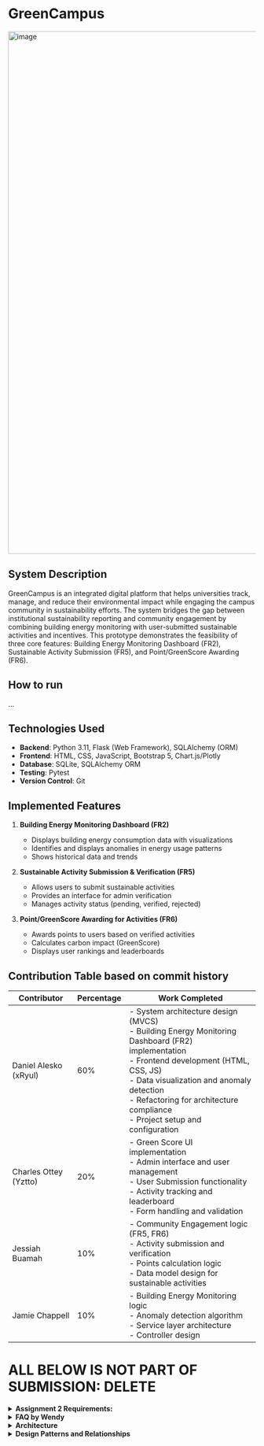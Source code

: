 # GreenCampus

<img width="1062" alt="image" src="https://github.com/user-attachments/assets/f7bbd2db-f173-446a-9723-d47d64429664" />

## System Description
GreenCampus is an integrated digital platform that helps universities track, manage, and reduce their environmental impact while engaging the campus community in sustainability efforts. The system bridges the gap between institutional sustainability reporting and community engagement by combining building energy monitoring with user-submitted sustainable activities and incentives. This prototype demonstrates the feasibility of three core features: Building Energy Monitoring Dashboard (FR2), Sustainable Activity Submission (FR5), and Point/GreenScore Awarding (FR6).

## How to run

...

## Technologies Used
- **Backend**: Python 3.11, Flask (Web Framework), SQLAlchemy (ORM)
- **Frontend**: HTML, CSS, JavaScript, Bootstrap 5, Chart.js/Plotly
- **Database**: SQLite, SQLAlchemy ORM
- **Testing**: Pytest
- **Version Control**: Git

## Implemented Features
1. **Building Energy Monitoring Dashboard (FR2)**
   - Displays building energy consumption data with visualizations
   - Identifies and displays anomalies in energy usage patterns
   - Shows historical data and trends

2. **Sustainable Activity Submission & Verification (FR5)**
   - Allows users to submit sustainable activities
   - Provides an interface for admin verification
   - Manages activity status (pending, verified, rejected)

3. **Point/GreenScore Awarding for Activities (FR6)**
   - Awards points to users based on verified activities
   - Calculates carbon impact (GreenScore)
   - Displays user rankings and leaderboards


## Contribution Table based on commit history
| Contributor | Percentage | Work Completed |
|-------------|------------|----------------|
| Daniel Alesko (xRyul) | 60% | - System architecture design (MVCS)<br>- Building Energy Monitoring Dashboard (FR2) implementation<br>- Frontend development (HTML, CSS, JS)<br>- Data visualization and anomaly detection<br>- Refactoring for architecture compliance<br>- Project setup and configuration |
| Charles Ottey (Yztto) | 20% | - Green Score UI implementation<br>- Admin interface and user management<br>- User Submission functionality<br>- Activity tracking and leaderboard<br>- Form handling and validation |
| Jessiah Buamah | 10% | - Community Engagement logic (FR5, FR6)<br>- Activity submission and verification<br>- Points calculation logic<br>- Data model design for sustainable activities |
| Jamie Chappell | 10% | - Building Energy Monitoring logic<br>- Anomaly detection algorithm<br>- Service layer architecture<br>- Controller design |



# ALL BELOW IS NOT PART OF SUBMISSION: DELETE

<details><summary><b>Assignment 2 Requirements:</b></summary>

- **THREE** core features.
- **ONE** design pattern.
- **TWO** class relationships (Association, Inheritance, etc.).  
- **ONE positive** & **ONE negative** test case per feature.  
- Use Git for version control (mandatory, log needed).  
- Simulate external systems (mocking/hard-coding).  

**Submission Deliverables:**
-   **Source Code:** Well-organized, commented.
-   **README.md:**
    -   Brief system description & purpose (max 200 words).
    -   Step-by-step run instructions.
    -   List of languages, frameworks, tools used.
    -   Summary of implemented functionalities.
    -   Contribution table (percentage, specific work, signed).
-   **Git Log:** Exported log (`git log > gitlog.txt`).
-   **Demo Video:** Max 4 mins (AVI, MP4, MOV). Explain implementation, show key aspects satisfaction, discuss methodology/design principles/architecture.

</details>


<details>
<summary><b>FAQ by Wendy</b></summary>

Originally posted by Wendy on [TEAMS](https://teams.microsoft.com/l/message/19:c7e55754082d45c794c3479aa0668614@thread.tacv2/1743249969522?tenantId=b024cacf-dede-4241-a15c-3c97d553e9f3&groupId=57e159d8-1648-4d26-a608-848d07a94a88&parentMessageId=1743249969522&teamName=BUS%202024%20Support%20Students%20-%20Teaching&channelName=Assignment%20-Part2%20Queries&createdTime=1743249969522)

![image](https://github.com/user-attachments/assets/6e9a73c8-d74b-4f35-afeb-699b51a7c623)

1.  **Do I have to implement the entire system described in Assignment 1?**
    No. You only need to implement a working prototype of the most critical three features of your design to demonstrate feasibility.

2.  **What are considered "critical features"?**
    These are the core functionalities your system can't work without, those that form the backbone of your application and were emphasised in your design.

3.  **Can I change my original design from Assignment 1?**
    Minor refinements are acceptable, especially if they improve feasibility, but the core design should still reflect your original proposal.

4.  **Can I use a language other than Python?**
    Yes, but you must ensure that you are knowledgeable in the language since the support provided will be available only for Python.  Moreover, you need to clearly document it in your submission what language you choose.

5.  **Am I required to build a user interface?**
    Not necessarily. A command-line interface (CLI) or minimal UI is acceptable as long as it clearly demonstrates functionality.

6.  **What kind of design pattern should I use?**
    You can use any of the taught in the lecture or any other that you feel is suitable for your work.

7.  **What kinds of class relationships are required?**
    At least two of the following: inheritance, association, aggregation or composition.

8.  **What do positive and negative test cases mean?**
    For each feature:
    A positive test shows the system behaves as expected with valid input. A negative test demonstrates how the system handles invalid input or error conditions.
    Use pytest code to run the test and include it in the code.

9.  **Can I simulate APIs or database interactions?**
    Yes, you can hardcode values to simulate your database, mock functions or classes or use random/user-generated data.

10. **Do I have to use Git?**
    Yes. Git is required to demonstrate version control practices.
    https://canvas.bham.ac.uk/courses/78939/pages/building-useable-software?module_item_id=4088755

11. **What should the Git log show?**
    The Git log should show clean commit history, contribution breakdown (every group member contribution) and meaningful commit messages.

12. How should I include the Git log in my submission?
    Export your Git log to a text file (git log > gitlog.txt) and include it with your submission.

13. What files should I submit?
    Your submission should include:
    - Source code for the prototype.
    - README file that includes:
      1) A brief description of the system and its purpose (max 200 words);
      2) step-by-step instructions on how to run the project;
      3) list of programming languages, frameworks, or tools used;
      4) a summary of implemented functionalities; and
      5) describe the contribution percentage to the project and describe the specific work done. Make sure to add test cases for each feature (positive + negative) and
      6) Git log file.
    - Video

14. When is the deadline for this submission?
    May 8th 2025, 17:00 UK time on Canvas.

More information about the submission in the following link.
https://canvas.bham.ac.uk/courses/78939/assignments/512861

</details>


<details>
<summary><b>Architecture</b></summary>

MVC Architecture with Service Layer (MVCS)
- **Model** (app/models/): Data structures using SQLAlchemy ORM, entity relationships and defines database schema
- **View** (app/templates/): HTML templates with Jinja2, presents data to users and handles UI
- **Controller** (app/views.py): Flask routes that handle HTTP requests, coordination between components, manages form submission and validation, renders templates with appropriate data
- **Service** (app/logic.py): Contains the actual logic for operaitions for BuildingEnergyMonitoring and CommunityEngagement; Processes data transformations. 
</details>

<details>
<summary><b>Design Patterns and Relationships</b></summary>

### Design Pattern
- **Singleton** implemented in `BuildingEnergyMonitoring` class to ensure a single instance manages energy data across the application
  - Aligns with Building-Energy one-to-many association by providing centralized control over energy data
- Note: `CommunityEngagement` intentionally does not use Singleton as it needs multiple instances (one per user) to handle user-specific activities
  - Aligns with User-Activity one-to-many association and User-Points one-to-one aggregation

### Relationship types:
- **Association:** Defined the following bidirectional relationships using `ForeignKey` and `relationship()` with `back_populates`:
	- **One-to-many** between Buildings and BuildingEnergy:
		- Building can have multiple energy readings. Each BuildingEnergy reading belongs to exactly one Building.
		- `Building.energy_readings` references all associated energy readings.
		- `BuildingEnergy.building` references the parent building.
		- Managed by Singleton `BuildingEnergyMonitoring` class for centralized control
	- **One-to-many** between Users and SustainableActivities:
		- User can have multiple sustainable activities. Each SustainableActivity belongs to exactly one User
		- `User.activities` references all associated activities
		- `SustainableActivity.user` references the parent user
		- Managed by multiple `CommunityEngagement` instances (one per user)
- **Aggregation**:
	- **One-to-one** between Users and UserPoints:
		- User can have one associated UserPoints record. Each UserPoints record belongs to exactly one User.
		- `User.points` references the associated UserPoints record.
		- `UserPoints.user` references the parent user.
		- Managed by user-specific `CommunityEngagement` instances
</details>